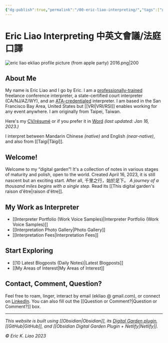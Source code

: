 ```yaml
---
{"dg-publish":true,"permalink":"/00-eric-liao-interpreting/","tags":["gardenEntry"],"noteIcon":"2","created":"","updated":""}
---
```


# Eric Liao Interpreting 中英文會議/法庭口譯

![eric liao ekliao profile picture (from apple party) 2016.png|200](/img/user/_attachments/eric%20liao%20ekliao%20profile%20picture%20(from%20apple%20party)%202016.png)

## About Me

My name is Eric Liao and I go by Eric. I am a [professionally-trained](https://www.middlebury.edu/institute/academics/degree-programs/translation-interpretation) freelance conference interpreter, a state-certified court interpreter (CA/NJ/AZ/WY), and an [ATA-credentialed](https://www.atanet.org/member-center/credentialed-interpreter-designation/) interpreter. I am based in the San Francisco Bay Area, United States but [[VRI\|VRI/RSI]] enables working for any event anywhere. I am originally from Taipei, Taiwan. 

Here's my [CV/résumé](https://drive.google.com/file/d/1x2w2NirxGCWH6FfUQIGFDNAa1wWMs3oS/view?usp=sharing) or if you prefer it in [Word](https://docs.google.com/document/d/1PSfvw_oGpZYrjDhLmePZDfkx-2DQbcLdtMUTyIZMV40/edit?usp=sharing) *(last updated: Jan 16, 2023.)* 

I interpret between Mandarin Chinese *(native)* and English *(near-native)*, and also from [[Taigi\|Tâigí]].

## Welcome! 

Welcome to my “digital garden”! It's a collection of notes in various stages of maturity and polish, open to the world. Created April 16, 2023, it is still nascent but an exciting start. After all, 千里之行，始於足下。 *A journey of a thousand miles begins with a single step.* Read its [[This digital garden's raison d'être\|raison d'être]].

## My Work as Interpreter

- [[Interpreter Portfolio (Work Voice Samples)\|Interpreter Portfolio (Work Voice Samples)]]
- [[Interpretation Photo Gallery\|Photo Gallery]]
- [[Interpretation Fees\|Interpretation Fees]]

## Start Exploring

- [[10 Latest Blogposts (Daily Notes)\|Latest Blogposts]]
- [[My Areas of Interest\|My Areas of Interest]]

## Contact, Comment, Question?

Feel free to roam, linger, interact by email (ekliao @ gmail.com), or connect on [LinkedIn](http://linkedin.com/in/ericliaointerpreter). You can also fill out the [[Question or Comment?\|Question or Comment?]] box.

---
*This website is built using [[Obsidian\|Obsidian]], its [Digital Garden plugin](https://github.com/oleeskild/obsidian-digital-garden), [[GitHub\|GitHub]], and [[Obsidian Digital Garden Plugin + Netlify\|Netlify]].*

*© Eric K. Liao 2023*